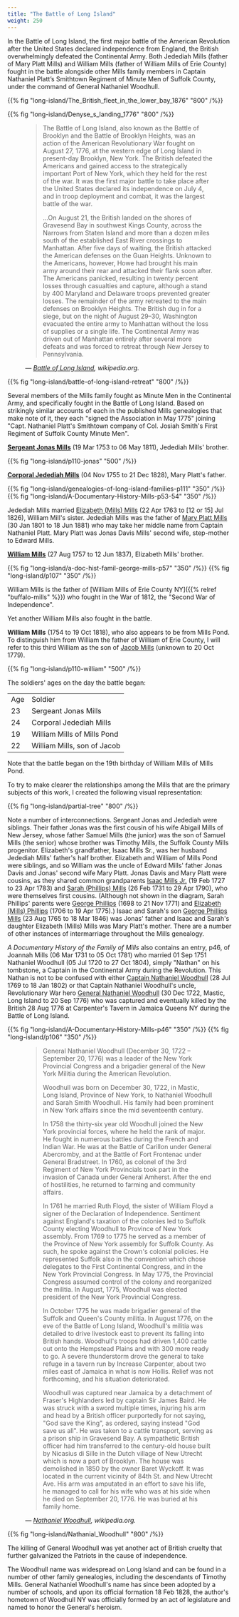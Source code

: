 ```yaml
---
title: "The Battle of Long Island"
weight: 250
---
```


In the Battle of Long Island, the first major battle of the American Revolution after the United States declared independence from England, the British overwhelmingly defeated the Continental Army. Both Jedediah Mills (father of Mary Platt Mills) and William Mills (father of William Mills of Erie County) fought in the battle alongside other Mills family members in Captain Nathaniel Platt’s Smithtown Regiment of Minute Men of Suffolk County, under the command of General Nathaniel Woodhull. 

<!--more-->

{{% fig "long-island/The_British_fleet_in_the_lower_bay_1876" "800" /%}}

{{% fig "long-island/Denyse_s_landing_1776" "800" /%}}

<figure>
<blockquote>
<p>
The Battle of Long Island, also known as the Battle of Brooklyn and the Battle of Brooklyn Heights, was an action of the American Revolutionary War fought on August 27, 1776, at the western edge of Long Island in present-day Brooklyn, New York. The British defeated the Americans and gained access to the strategically important Port of New York, which they held for the rest of the war. It was the first major battle to take place after the United States declared its independence on July 4, and in troop deployment and combat, it was the largest battle of the war.
</p>
<p>
...On August 21, the British landed on the shores of Gravesend Bay in southwest Kings County, across the Narrows from Staten Island and more than a dozen miles south of the established East River crossings to Manhattan. After five days of waiting, the British attacked the American defenses on the Guan Heights. Unknown to the Americans, however, Howe had brought his main army around their rear and attacked their flank soon after. The Americans panicked, resulting in twenty percent losses through casualties and capture, although a stand by 400 Maryland and Delaware troops prevented greater losses. The remainder of the army retreated to the main defenses on Brooklyn Heights. The British dug in for a siege, but on the night of August 29–30, Washington evacuated the entire army to Manhattan without the loss of supplies or a single life. The Continental Army was driven out of Manhattan entirely after several more defeats and was forced to retreat through New Jersey to Pennsylvania.
</p>
</blockquote>
<figcaption>
<cite>—
<a href="https://en.wikipedia.org/wiki/Battle_of_Long_Island">Battle of Long Island</a>, wikipedia.org.
</cite>
</figcaption>
</figure>

{{% fig "long-island/battle-of-long-island-retreat" "800" /%}}

Several members of the Mills family fought as Minute Men in the Continental Army, and specifically fought in the Battle of Long Island. Based on strikingly similar accounts of each in the published Mills genealogies that make note of it, they each "signed the Association in May 1775" joining "Capt. Nathaniel Platt's Smithtown company of Col. Josiah Smith's First Regiment of Suffolk County Minute Men".  

[**Sergeant Jonas Mills**](https://www.findagrave.com/memorial/68730750/jonas-mills) (19 Mar 1753 to 06 May 1811), Jedediah Mills' brother.

{{% fig "long-island/p110-jonas" "500" /%}}

**[Corporal Jedediah Mills](https://www.findagrave.com/memorial/68727533/jedediah-mills)** (04 Nov 1755 to 21 Dec 1828), Mary Platt's father.

<div class="cols">
{{% fig "long-island/genealogies-of-long-island-families-p111" "350" /%}}
{{% fig "long-island/A-Documentary-History-Mills-p53-54" "350" /%}}
</div>

Jedediah Mills married [Elizabeth (Mills) Mills](https://www.findagrave.com/memorial/68731488/elizabeth-mills) (22 Apr 1763 to [12 or 15] Jul 1826), William Mill's sister. Jedediah Mills was the father of [Mary Platt Mills](https://www.findagrave.com/memorial/138421346/mary-p.-mills) (30 Jan 1801 to 18 Jun 1881) who may take her middle name from Captain Nathaniel Platt. Mary Platt was Jonas Davis Mills' second wife, step-mother to Edward Mills. 

[**William Mills**](https://www.findagrave.com/memorial/68721245/william-mills) (27 Aug 1757 to 12 Jun 1837), Elizabeth Mills' brother. 

<div class="cols">
{{% fig "long-island/a-doc-hist-famil-george-mills-p57" "350" /%}}
{{% fig "long-island/p107" "350" /%}}
</div> 

William Mills is the father of [William Mills of Erie County NY]({{% relref "buffalo-mills" %}}) who fought in the War of 1812, the "Second War of Independence".

Yet another William Mills also fought in the battle.

**William Mills** (1754 to 19 Oct 1818), who also appears to be from Mills Pond. To distinguish him from William the father of William of Erie County, I will refer to this third William as the son of [Jacob Mills](https://www.findagrave.com/memorial/8844196/jacob-mills) (unknown to 20 Oct 1779).

{{% fig "long-island/p110-william" "500" /%}}

The soldiers' ages on the day the battle began:

| | |
| --- | --- |
| Age | Soldier |
| 23  | Sergeant Jonas Mills |
| 24  | Corporal Jedediah Mills |
| 19  | William Mills of Mills Pond |
| 22  | William Mills, son of Jacob |

Note that the battle began on the 19th birthday of William Mills of Mills Pond.

To try to make clearer the relationships among the Mills that are the primary subjects of this work, I created the following visual representation:

{{% fig "long-island/partial-tree" "800" /%}}

Note a number of interconnections. Sergeant Jonas and Jedediah were siblings. Their father Jonas was the first cousin of his wife Abigail Mills of New Jersey, whose father Samuel Mills (the junior) was the son of Samuel Mills (the senior) whose brother was Timothy Mills, the Suffolk County Mills progenitor. Elizabeth's grandfather, Isaac Mills Sr., was her husband Jedediah Mills' father's half brother. Elizabeth and William of Mills Pond were siblings, and so William was the uncle of Edward Mills' father Jonas Davis and Jonas' second wife Mary Platt. Jonas Davis and Mary Platt were cousins, as they shared common grandparents [Isaac Mills Jr.](https://www.findagrave.com/memorial/68730036/isaac-mills) (19 Feb 1727 to 23 Apr 1783) and [Sarah (Phillips) Mills](https://www.findagrave.com/memorial/187300487/sarah-mills) (26 Feb 1731 to 29 Apr 1790), who were themselves first cousins. (Although not shown in the diagram, Sarah Phillips' parents were [George Phillips](https://www.findagrave.com/memorial/25501640/george-phillips) (1698 to 21 Nov 1771) and [Elizabeth (Mills) Phillips](https://www.findagrave.com/memorial/25501594/elizabeth-phillips) (1706 to 19 Apr 1775).) Isaac and Sarah's son [George Phillips Mills](https://www.findagrave.com/memorial/25193050/george-phillips-mills) (23 Aug 1765 to 18 Mar 1846) was Jonas' father and Isaac and Sarah's daughter Elizabeth (Mills) Mills was Mary Platt's mother. There are a number of other instances of intermarriage throughout the Mills genealogy.  

*A Documentary History of the Family of Mills* also contains an entry, p46, of Joannah Mills (06 Mar 1731 to 05 Oct 1781) who married 01 Sep 1751 Nathaniel Woodhull (05 Jul 1720 to 27 Oct 1804), simply "Nathan" on his tombstone, a Captain in the Continental Army during the Revolution. This Nathan is not to be confused with either [Captain Nathaniel Woodhull](https://www.findagrave.com/memorial/166639352/nathaniel-woodhull) (28 Jul 1769 to 18 Jan 1802) or that Captain Nathaniel Woodhull's uncle, Revolutionary War hero [General Nathaniel Woodhull](https://www.findagrave.com/memorial/21423702/nathaniel-woodhull) (30 Dec 1722, Mastic, Long Island to 20 Sep 1776) who was captured and eventually killed by the British 28 Aug 1776 at Carpenter's Tavern in Jamaica Queens NY during the Battle of Long Island. 

<div class="cols">
{{% fig "long-island/A-Documentary-History-Mills-p46" "350" /%}}
{{% fig "long-island/p106" "350" /%}}
</div>

<figure>
<blockquote>
<p>
General Nathaniel Woodhull (December 30, 1722 – September 20, 1776) was a leader of the New York Provincial Congress and a brigadier general of the New York Militia during the American Revolution.
</p>
<p>
Woodhull was born on December 30, 1722, in Mastic, Long Island, Province of New York, to Nathaniel Woodhull and Sarah Smith Woodhull. His family had been prominent in New York affairs since the mid seventeenth century.
</p>
<p>
In 1758 the thirty-six year old Woodhull joined the New York provincial forces, where he held the rank of major. He fought in numerous battles during the French and Indian War. He was at the Battle of Carillon under General Abercromby, and at the Battle of Fort Frontenac under General Bradstreet. In 1760, as colonel of the 3rd Regiment of New York Provincials took part in the invasion of Canada under General Amherst. After the end of hostilities, he returned to farming and community affairs.
</p>
</p>
In 1761 he married Ruth Floyd, the sister of William Floyd a signer of the Declaration of Independence. Sentiment against England's taxation of the colonies led to Suffolk County electing Woodhull to Province of New York assembly. From 1769 to 1775 he served as a member of the Province of New York assembly for Suffolk County. As such, he spoke against the Crown's colonial policies. He represented Suffolk also in the convention which chose delegates to the First Continental Congress, and in the New York Provincial Congress. In May 1775, the Provincial Congress assumed control of the colony and reorganized the militia. In August, 1775, Woodhull was elected president of the New York Provincial Congress.
<p>
</p>
In October 1775 he was made brigadier general of the Suffolk and Queen's County militia. In August 1776, on the eve of the Battle of Long Island, Woodhull's militia was detailed to drive livestock east to prevent its falling into British hands. Woodhull's troops had driven 1,400 cattle out onto the Hempstead Plains and with 300 more ready to go. A severe thunderstorm drove the general to take refuge in a tavern run by Increase Carpenter, about two miles east of Jamaica in what is now Hollis. Relief was not forthcoming, and his situation deteriorated.
</p>
<p>
Woodhull was captured near Jamaica by a detachment of Fraser's Highlanders led by captain Sir James Baird. He was struck with a sword multiple times, injuring his arm and head by a British officer purportedly for not saying, "God save the King", as ordered, saying instead "God save us all". He was taken to a cattle transport, serving as a prison ship in Gravesend Bay. A sympathetic British officer had him transferred to the century-old house built by Nicasius di Sille in the Dutch village of New Utrecht which is now a part of Brooklyn. The house was demolished in 1850 by the owner Baret Wyckoff. It was located in the current vicinity of 84th St. and New Utrecht Ave. His arm was amputated in an effort to save his life, he managed to call for his wife who was at his side when he died on September 20, 1776. He was buried at his family home.
</p>
</blockquote>
<figcaption>
<cite>—
<a href="https://en.wikipedia.org/wiki/Nathaniel_Woodhull">Nathaniel Woodhull</a>, wikipedia.org.
</cite>
</figcaption>
</figure>

{{% fig "long-island/Nathanial_Woodhull" "800" /%}}

The killing of General Woodhull was yet another act of British cruelty that further galvanized the Patriots in the cause of independence.

The Woodhull name was widespread on Long Island and can be found in a number of other family genealogies, including the descendants of Timothy Mills. General Nathaniel Woodhull's name has since been adopted by a number of schools, and upon its official formation 18 Feb 1828, the author's hometown of Woodhull NY was officially formed by an act of legislature and named to honor the General's heroism. 




